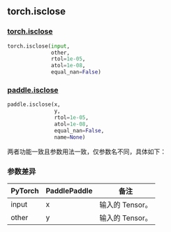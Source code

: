 ## torch.isclose
### [torch.isclose](https://pytorch.org/docs/stable/generated/torch.isclose.html?highlight=isclose#torch.isclose)

```python
torch.isclose(input,
              other,
              rtol=1e-05,
              atol=1e-08,
              equal_nan=False)
```

### [paddle.isclose](https://www.paddlepaddle.org.cn/documentation/docs/zh/api/paddle/isclose_cn.html#isclose)

```python
paddle.isclose(x,
               y,
               rtol=1e-05,
               atol=1e-08,
               equal_nan=False,
               name=None)
```

两者功能一致且参数用法一致，仅参数名不同，具体如下：
### 参数差异
| PyTorch       | PaddlePaddle | 备注                                                   |
| ------------- | ------------ | ------------------------------------------------------ |
| input         | x            | 输入的 Tensor。                   |
| other         | y            | 输入的 Tensor。                   |
